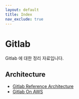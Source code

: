 ```yaml
---
layout: default
title: Index
nav_exclude: true
---
```


# Gitlab

Gitlab 에 대한 정리 자료입니다.

## Architecture
- [Gitlab Reference Architecture](gitlab/gitlab_ref_architecture)
- [Gitlab On AWS](gitlab/gitlab_on_aws)